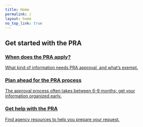 ```yaml
---
title: Home
permalink: /
layout: home
no_top_link: true
---
```


## Get started with the PRA

<div class="grid-row grid-gap">
  <div class="tablet:grid-col-4 display-flex margin-bottom-205 tablet:margin-bottom-0">
    <a href="{{'/do-i-need-clearance/' | relative_url}}" class="border border-base radius-sm padding-5 hover:bg-base-lightest hover:shadow-2 text-no-underline">
      <h3 class="margin-top-0 text-primary-vivid icon-arrow">When does the PRA apply?</h3>
      <p class="text-ink">What kind of information needs PRA approval, and what’s exempt.</p>
    </a>
  </div>
  <div class="tablet:grid-col-4 display-flex margin-bottom-205 tablet:margin-bottom-0">
    <a href="{{'/clearance-process/' | relative_url}}" class="border border-base radius-sm padding-5 hover:bg-base-lightest hover:shadow-2 text-no-underline">
      <h3 class="margin-top-0 text-primary-vivid icon-arrow">Plan ahead for the PRA process</h3>
      <p class="text-ink">The approval process often takes between 6-9 months; get your information organized early.</p>
    </a>
  </div>
  <div class="tablet:grid-col-4 display-flex margin-bottom-205 tablet:margin-bottom-0">
    <a href="{{'/contact/' | relative_url}}" class="border border-base radius-sm padding-5 hover:bg-base-lightest hover:shadow-2 text-no-underline">
      <h3 class="margin-top-0  text-primary-vivid icon-arrow">Get help with the PRA</h3>
      <p class="text-ink">Find agency resources to help you prepare your request.</p>
    </a>
  </div>
</div>